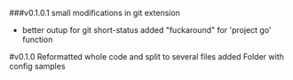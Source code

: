  ###v0.1.0.1
small modifications in git extension
- better outup for git short-status
added "fuckaround" for 'project go' function

#v0.1.0
Reformatted whole code and split to several files
added Folder with config samples